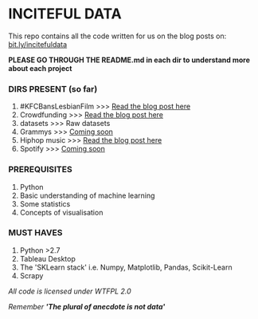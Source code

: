 # INCITEFUL DATA
This repo contains all the code written for us on the blog posts on: [bit.ly/incitefuldata](http://bit.ly/incitefuldata)


**PLEASE GO THROUGH THE README.md in each dir to understand more about each project**


### DIRS PRESENT (so far)

1. #KFCBansLesbianFilm >>> [Read the blog post here](https://incitefuldata.blogspot.com/search?updated-max=2018-06-30T06:42:00-07:00&max-results=5)
2. Crowdfunding >>> [Read the blog  post here](https://incitefuldata.blogspot.com/2018/06/is-your-crowdfunding-campaign-going-to.html)
3. datasets >>> Raw datasets
4. Grammys >>> [Coming soon]()
5. Hiphop music >>> [Read the blog post here](https://incitefuldata.blogspot.com/2018/09/hip-hop-music-is-it-only-about-drugs.html)
6. Spotify >>> [Coming soon]()





### PREREQUISITES
1. Python
2. Basic understanding of machine learning
3. Some statistics
4. Concepts of visualisation

### MUST HAVES
1. Python >2.7 
2. Tableau Desktop
3. The 'SKLearn stack' i.e. Numpy, Matplotlib, Pandas, Scikit-Learn 
4. Scrapy


*All code is licensed under WTFPL 2.0*

*Remember **'The plural of anecdote is not data'***
